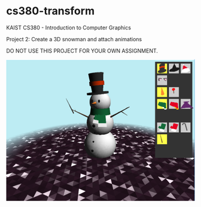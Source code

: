 # cs380-transform
KAIST CS380 - Introduction to Computer Graphics

Project 2: Create a 3D snowman and attach animations

DO NOT USE THIS PROJECT FOR YOUR OWN ASSIGNMENT.

![figure](hw2_figure_exec.PNG)
